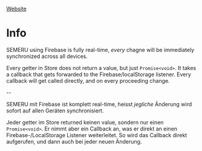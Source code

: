 [Website](https://nilstrieb.github.io/semeru/)

# Info

SEMERU using Firebase is fully real-time, *every* chagne will be immediately synchronized across all devices.

Every getter in Store does not return a value, but just `Promise<void>`. It takes a callback that gets forwarded to the Firebase/localStorage listener. Every callback will get called directly, and on every proceeding change.

--

SEMERU mit Firebase ist komplett real-time, heisst *jegliche* Änderung wird sofort auf allen Geräten synchronisiert.

Jeder getter im Store returned keinen value, sondern nur einen `Promise<void>`. Er nimmt aber ein Callback an, was er
direkt an einen Firebase-/LocalStorage Listener weiterleitet. So wird das Callback direkt aufgerufen, und dann auch bei
jeder neuen Änderung.

